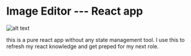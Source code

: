 # Image Editor --- React app

![alt text](https://github.com/LokTheDev/imgedit/blob/main/public/img/ui.png?raw=true)

this is a pure react app without any state management tool.
I use this to refresh my react knowledge and get preped for my next role.
